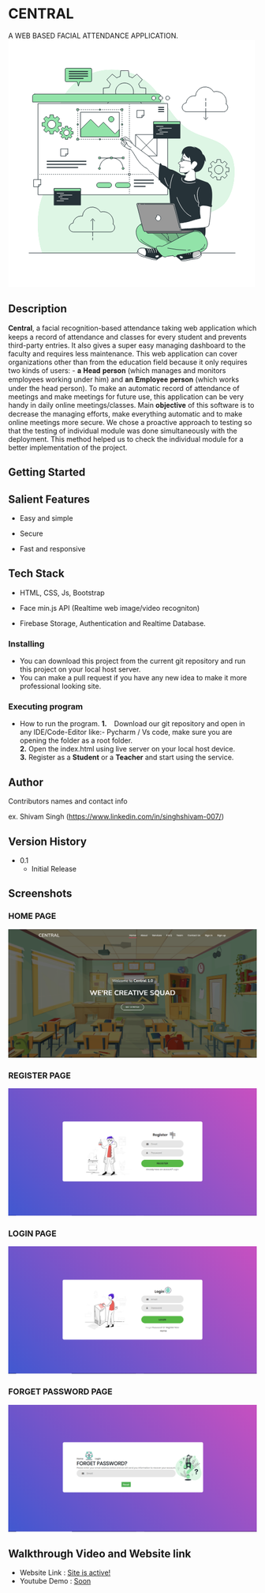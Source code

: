 # CENTRAL
 A WEB BASED FACIAL ATTENDANCE APPLICATION. 
  <img src="Screenshots/Website Creator.gif" alt="alt text 5" >
## Description

𝐂𝐞𝐧𝐭𝐫𝐚𝐥, a facial recognition-based attendance taking web application which keeps a record of attendance and classes for every student and prevents third-party entries. It also gives a super easy managing dashboard to the faculty and requires less maintenance.
This web application can cover organizations other than from the education field because it only requires two kinds of users: - 𝐚 𝐇𝐞𝐚𝐝 𝐩𝐞𝐫𝐬𝐨𝐧 (which manages and monitors employees working under him) and 𝐚𝐧 𝐄𝐦𝐩𝐥𝐨𝐲𝐞𝐞 𝐩𝐞𝐫𝐬𝐨𝐧 (which works under the head person). To make an automatic record of attendance of meetings and make meetings for future use, this application can be very handy in daily online meetings/classes.
Main 𝐨𝐛𝐣𝐞𝐜𝐭𝐢𝐯𝐞 of this software is to decrease the managing efforts, make everything automatic and to make online meetings more secure.
We chose a proactive approach to testing so that the testing of individual module was done simultaneously with the deployment. This method helped us to check the individual module for a better implementation of the project.

## Getting Started

## Salient Features

- Easy and simple

- Secure 

- Fast and responsive 

## Tech Stack

- HTML, CSS, Js, Bootstrap

- Face min.js API (Realtime web image/video recogniton)

- Firebase Storage, Authentication and Realtime Database.

### Installing

* You can download this project from the current git repository and run this project on your local host server.
* You can make a pull request if you have any new idea to make it more professional looking site.

### Executing program

* How to run the program. 
   **1.** &ensp; Download our git repository and open in any IDE/Code-Editor like:- Pycharm / Vs code, make sure you are opening the folder as a root folder.&ensp;  
   **2.** Open the index.html using live server on your local host device.&ensp;  
   **3.** Register as a **Student** or a **Teacher** and start using the service.  

## Author

Contributors names and contact info 

ex. Shivam Singh (https://www.linkedin.com/in/singhshivam-007/)

## Version History

* 0.1
    * Initial Release

## Screenshots

<div id="slider" >
  <h3><strong>HOME PAGE</strong></h3>
  <img src="Screenshots/Home.png" alt="alt text 1" >
  <h3><strong></strong>REGISTER PAGE</h3>
  <img src="Screenshots/Register.png" alt="alt text 2" >
  <h3><strong>LOGIN PAGE</strong></h3>
    <img src="Screenshots/Login.png" alt="alt text 3">
  <h3><strong>FORGET PASSWORD PAGE</strong></h3>
  <img src="Screenshots/Forget Password.png" alt="alt text 4" >
</div>


## Walkthrough Video and Website link
- Website Link : <a href="https://venemic.github.io/CENTRAL/" target="_blank">Site is active!</a>
- Youtube Demo : <a href="">Soon</a>
